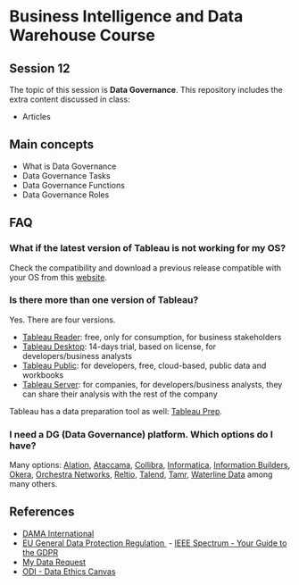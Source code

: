 # Business Intelligence and Data Warehouse Course

## Session 12

The topic of this session is **Data Governance**. This repository includes the extra content discussed in class:

  - Articles

## Main concepts

  - What is Data Governance
  - Data Governance Tasks
  - Data Governance Functions
  - Data Governance Roles

## FAQ

### What if the latest version of Tableau is not working for my OS?

Check the compatibility and download a previous release compatible with your OS from this [website](https://www.tableau.com/support/releases).

### Is there more than one version of Tableau?

Yes. There are four versions.

  - [Tableau Reader](https://www.tableau.com/products/reader): free, only for consumption, for business stakeholders
  - [Tableau Desktop](https://www.tableau.com/products/trial): 14-days trial, based on license, for developers/business analysts
  - [Tableau Public](https://public.tableau.com/s/): for developers, free, cloud-based, public data and workbooks
  - [Tableau Server](https://www.tableau.com/products/server/options): for companies, for developers/business analysts, they can share their analysis with the rest of the company

Tableau has a data preparation tool as well: [Tableau Prep](https://www.tableau.com/products/prep).

### I need a DG (Data Governance) platform. Which options do I have?

Many options: [Alation](https://alation.com), [Ataccama](https://www.ataccama.com), [Collibra](https://www.collibra.com), [Informatica](https://www.informatica.com), [Information Builders](https://www.informationbuilders.com), [Okera](https://www.okera.com), [Orchestra Networks](http://www.orchestranetworks.com), [Reltio](http://www.reltio.com), [Talend](https://www.talend.com/solutions/information-technology/data-governance-mdm/), [Tamr](https://www.tamr.com), [Waterline Data](https://www.waterlinedata.com) among many others.

## References

  - [DAMA International](https://dama.org)
  - [EU General Data Protection Regulation ](https://www.eugdpr.org)
  - [IEEE Spectrum - Your Guide to the GDPR](https://spectrum.ieee.org/telecom/internet/your-guide-to-the-gdpr)
  - [My Data Request](https://mydatarequest.com)
  - [ODI - Data Ethics Canvas](https://theodi.org/article/data-ethics-canvas/)
